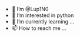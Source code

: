 - 👋 I’m @Lup1N0
- 👀 I’m interested in python
- 🌱 I’m currently learning ...
- 📫 How to reach me ...

<!---
Lup1N0/Lup1N0 is a ✨ special ✨ repository because its `README.md` (this file) appears on your GitHub profile.
You can click the Preview link to take a look at your changes.
--->
